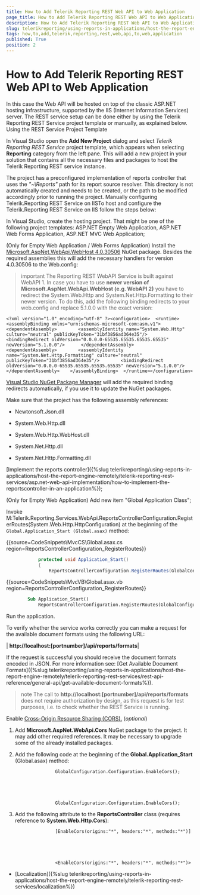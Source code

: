 ```yaml
---
title: How to Add Telerik Reporting REST Web API to Web Application
page_title: How to Add Telerik Reporting REST Web API to Web Application | for Telerik Reporting Documentation
description: How to Add Telerik Reporting REST Web API to Web Application
slug: telerikreporting/using-reports-in-applications/host-the-report-engine-remotely/telerik-reporting-rest-services/asp.net-web-api-implementation/how-to-add-telerik-reporting-rest-web-api-to-web-application
tags: how,to,add,telerik,reporting,rest,web,api,to,web,application
published: True
position: 2
---
```


# How to Add Telerik Reporting REST Web API to Web Application



In this case the Web API will be hosted on top of the classic ASP.NET hosting infrastructure, supported by the IIS (Internet Information Services) server.
        The REST service setup can be done either by using the Telerik Reporting REST Service project template or manually, as explained below.
      Using the REST Service Project Template

In Visual Studio open the __Add New Project__ dialog and select *Telerik Reporting REST Service*
          project template, which appears when selecting __Reporting__ category from the left pane.
          This will add a new project in your solution that contains all the necessary files and packages to host the Telerik Reporting REST service instance.
        

The project has a preconfigured implementation of reports controller that uses the *"~\Reports"* path for
          its report source resolver. This directory is not automatically created and needs to be created, or the path to be modified accordingly prior to running the project.
        Manually configuring Telerik.Reporting REST Service on IISTo host and configure the Telerik.Reporting REST Service on IIS follow the steps below:

In Visual Studio, create the hosting project.
                  That might be one of the following project templates: ASP.NET Empty Web Application, ASP.NET Web Forms Application, ASP.NET MVC Web Application;
                

(Only for Empty Web Application / Web Forms Application) Install the
                  [Microsoft.AspNet.WebApi.WebHost 4.0.30506](https://www.nuget.org/packages/Microsoft.AspNet.WebApi.WebHost/4.0.30506)
                  NuGet package.
                  Besides the required assemblies this will add the necessary handlers for version 4.0.30506 to the Web.config:
                

	
<handlers>
      <remove name="ExtensionlessUrlHandler-ISAPI-4.0_32bit" />
      <remove name="ExtensionlessUrlHandler-ISAPI-4.0_64bit" />
      <remove name="ExtensionlessUrlHandler-Integrated-4.0" />
      <add name="ExtensionlessUrlHandler-ISAPI-4.0_32bit" path="*." verb="GET,HEAD,POST,DEBUG,PUT,DELETE,PATCH,OPTIONS" modules="IsapiModule" scriptProcessor="%windir%\Microsoft.NET\Framework\v4.0.30319\aspnet_isapi.dll" preCondition="classicMode,runtimeVersionv4.0,bitness32" responseBufferLimit="0" />
      <add name="ExtensionlessUrlHandler-ISAPI-4.0_64bit" path="*." verb="GET,HEAD,POST,DEBUG,PUT,DELETE,PATCH,OPTIONS" modules="IsapiModule" scriptProcessor="%windir%\Microsoft.NET\Framework64\v4.0.30319\aspnet_isapi.dll" preCondition="classicMode,runtimeVersionv4.0,bitness64" responseBufferLimit="0" />
      <add name="ExtensionlessUrlHandler-Integrated-4.0" path="*." verb="GET,HEAD,POST,DEBUG,PUT,DELETE,PATCH,OPTIONS" type="System.Web.Handlers.TransferRequestHandler" preCondition="integratedMode,runtimeVersionv4.0" />
    </handlers>

				



>important The Reporting REST WebAPI Service is built against WebAPI 1. In case you have to use  __newer version of Microsoft.AspNet.WebApi.WebHost (e.g. WebAPI 2)__                     you have to redirect the System.Web.Http and System.Net.Http.Formatting to their newer version.                    To do this, add the following binding redirects to your web.config and replace 5.1.0.0 with the exact version:                  

	<?xml version="1.0" encoding="utf-8" ?><configuration>  <runtime>    <assemblyBinding xmlns="urn:schemas-microsoft-com:asm.v1">      <dependentAssembly>        <assemblyIdentity name="System.Web.Http" culture="neutral" publicKeyToken="31bf3856ad364e35"/>        <bindingRedirect oldVersion="0.0.0.0-65535.65535.65535.65535" newVersion="5.1.0.0"/>      </dependentAssembly>      <dependentAssembly>        <assemblyIdentity name="System.Net.Http.Formatting" culture="neutral" publicKeyToken="31bf3856ad364e35"/>        <bindingRedirect oldVersion="0.0.0.0-65535.65535.65535.65535" newVersion="5.1.0.0"/>      </dependentAssembly>    </assemblyBinding>  </runtime></configuration>				              

[Visual Studio NuGet Package Manager](https://docs.nuget.org/consume/installing-nuget) will add the required binding redirects automatically, if you use it to update the NuGet packages.                  


Make sure that the project has the following assembly references:

* Newtonsoft.Json.dll
                    

* System.Web.Http.dll
                    

* System.Web.Http.WebHost.dll
                    

* System.Net.Http.dll
                    

* System.Net.Http.Formatting.dll
                    

[Implement the reports controller]({%slug telerikreporting/using-reports-in-applications/host-the-report-engine-remotely/telerik-reporting-rest-services/asp.net-web-api-implementation/how-to-implement-the-reportscontroller-in-an-application%});
                

(Only for Empty Web Application) Add new item "Global Application Class";

Invoke
                  M:Telerik.Reporting.Services.WebApi.ReportsControllerConfiguration.RegisterRoutes(System.Web.Http.HttpConfiguration)
                  at the beginning of the `Global.Application_Start (Global.asax)` method:
                

{{source=CodeSnippets\MvcCS\Global.asax.cs region=ReportsControllerConfiguration_RegisterRoutes}}
````c#
	        protected void Application_Start()
	        {
	            ReportsControllerConfiguration.RegisterRoutes(GlobalConfiguration.Configuration);
````



{{source=CodeSnippets\MvcVB\Global.asax.vb region=ReportsControllerConfiguration_RegisterRoutes}}
````vb
	    Sub Application_Start()
	        ReportsControllerConfiguration.RegisterRoutes(GlobalConfiguration.Configuration)
````



Run the application.

To verify whether the service works correctly you can make a request
                  for the available document formats using the following URL:
                



| __http://localhost:[portnumber]/api/reports/formats__|




If the request is successful you should receive the document formats encoded in JSON. For more information see: [Get Available Document Formats]({%slug telerikreporting/using-reports-in-applications/host-the-report-engine-remotely/telerik-reporting-rest-services/rest-api-reference/general-api/get-available-document-formats%}).
                

>note The call to  __http://localhost:[portnumber]/api/reports/formats__  does not require authorization by design, as this request is for test purposes, i.e. to check whether the REST Service is running.                  


Enable [Cross-Origin Resource Sharing (CORS).](https://developer.mozilla.org/en-US/docs/Web/HTTP/CORS) (*optional*)
                

1. Add __Microsoft.AspNet.WebApi.Cors__ NuGet package to the project. It may add other required references. It may be necessary to upgrade some of the already installed packages.
                    

1. Add the following code at the beginning of the __Global.Application_Start__ (Global.asax) method:
                    

	
                      GlobalConfiguration.Configuration.EnableCors();
                    



	
                      GlobalConfiguration.Configuration.EnableCors();
                    



1. Add the following attribute to the __ReportsController__ class (requires reference to __System.Web.Http.Cors__):
                    

	
                      [EnableCors(origins:"*", headers:"*", methods:"*")]
                      



	
                      <EnableCors(origins:"*", headers:"*", methods:"*")>
                      



 * [Localization]({%slug telerikreporting/using-reports-in-applications/host-the-report-engine-remotely/telerik-reporting-rest-services/localization%})
